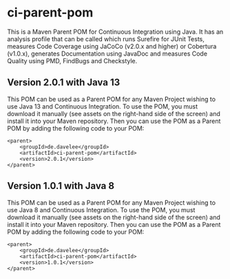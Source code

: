 # ci-parent-pom
This is a Maven Parent POM for Continuous Integration using Java. It has an analysis profile that can be called which runs Surefire for JUnit Tests, measures Code Coverage using JaCoCo (v2.0.x and higher) or Cobertura (v1.0.x), generates Documentation using JavaDoc and measures Code Quality using PMD, FindBugs and Checkstyle.

## Version 2.0.1 with Java 13
This POM can be used as a Parent POM for any Maven Project wishing to use Java 13 and Continuous Integration. To use the POM, you must download it manually (see assets on the right-hand side of the screen) and install it into your Maven repository. Then you can use the POM as a Parent POM by adding the following code to your POM:

```
<parent>
	<groupId>de.davelee</groupId>
	<artifactId>ci-parent-pom</artifactId>
	<version>2.0.1</version>
</parent>
```

## Version 1.0.1 with Java 8
This POM can be used as a Parent POM for any Maven Project wishing to use Java 8 and Continuous Integration. To use the POM, you must download it manually (see assets on the right-hand side of the screen) and install it into your Maven repository. Then you can use the POM as a Parent POM by adding the following code to your POM:

```
<parent>
	<groupId>de.davelee</groupId>
	<artifactId>ci-parent-pom</artifactId>
	<version>1.0.1</version>
</parent>
```

